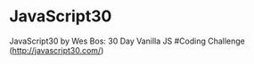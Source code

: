 # JavaScript30
JavaScript30 by Wes Bos: 30 Day Vanilla JS #Coding Challenge (http://javascript30.com/)
